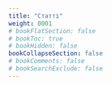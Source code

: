 ```yaml
---
title: "Статті"
weight: 0001
# bookFlatSection: false
# bookToc: true
# bookHidden: false
bookCollapseSection: false
# bookComments: false
# bookSearchExclude: false
---
```

